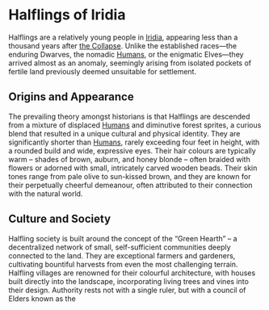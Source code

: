 # Halflings of Iridia

Halflings are a relatively young people in [Iridia](/geography/world/iridia.md), appearing less than a thousand years after [the Collapse](/structure/chronological/event/the-collapse.md). Unlike the established races—the enduring Dwarves, the nomadic [Humans](/raw/20250501/human/humans.md), or the enigmatic Elves—they arrived almost as an anomaly, seemingly arising from isolated pockets of fertile land previously deemed unsuitable for settlement.

## Origins and Appearance

The prevailing theory amongst historians is that Halflings are descended from a mixture of displaced [Humans](/raw/20250501/human/humans.md) and diminutive forest sprites, a curious blend that resulted in a unique cultural and physical identity. They are significantly shorter than [Humans](/raw/20250504/human/humans.md), rarely exceeding four feet in height, with a rounded build and wide, expressive eyes. Their hair colours are typically warm – shades of brown, auburn, and honey blonde – often braided with flowers or adorned with small, intricately carved wooden beads. Their skin tones range from pale olive to sun-kissed brown, and they are known for their perpetually cheerful demeanour, often attributed to their connection with the natural world.

## Culture and Society

Halfling society is built around the concept of the “Green Hearth” – a decentralized network of small, self-sufficient communities deeply connected to the land. They are exceptional farmers and gardeners, cultivating bountiful harvests from even the most challenging terrain. Halfling villages are renowned for their colourful architecture, with houses built directly into the landscape, incorporating living trees and vines into their design. Authority rests not with a single ruler, but with a council of Elders known as the 
